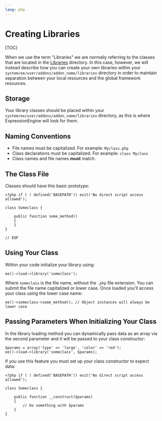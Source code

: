 ```yaml
---
lang: php
---
```


<!--
    This source file is part of the open source project
    ExpressionEngine User Guide (https://github.com/ExpressionEngine/ExpressionEngine-User-Guide)

    @link      https://expressionengine.com/
    @copyright Copyright (c) 2003-2020, Packet Tide, LLC (https://ellislab.com)
    @license   https://expressionengine.com/license Licensed under Apache License, Version 2.0
-->

# Creating Libraries

[TOC]

When we use the term "Libraries" we are normally referring to the classes that are located in the [Libraries](development/legacy/libraries/index.md) directory. In this case, however, we will instead describe how you can create your own libraries within your `system/ee/user/addons/addon_name/libraries` directory in order to maintain separation between your local resources and the global framework resources.

## Storage

Your library classes should be placed within your `system/ee/user/addons/addon_name/libraries` directory, as this is where ExpressionEngine will look for them.

## Naming Conventions

- File names must be capitalized. For example: `Myclass.php`
- Class declarations must be capitalized. For example: `class Myclass`
- Class names and file names **must** match.

## The Class File

Classes should have this basic prototype:

    <?php if ( ! defined('BASEPATH')) exit('No direct script access allowed');

    class Someclass {

        public function some_method()
        {
        }
    }

    // EOF

## Using Your Class

Within your code initialize your library using:

    ee()->load->library('someclass');

Where `someclass` is the file name, without the `.php` file extension. You can submit the file name capitalized or lower case. Once loaded you'll access your class using the lower case name:

    ee()->someclass->some_method(); // Object instances will always be lower case

## Passing Parameters When Initializing Your Class

In the library loading method you can dynamically pass data as an array via the second parameter and it will be passed to your class constructor:

    $params = array('type' => 'large', 'color' => 'red');
    ee()->load->library('someclass', $params);

If you use this feature you must set up your class constructor to expect data:

    <?php if ( ! defined('BASEPATH')) exit('No direct script access allowed');

    class Someclass {

        public function __construct($params)
        {
            // Do something with $params
        }
    }
